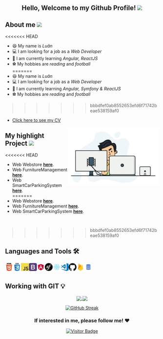 <h2 align=center>  Hello, Welcome to my Github Profile! <img src="https://media.giphy.com/media/bcKmIWkUMCjVm/giphy.gif" width="100" /></h2>

## About me <img src="https://emojis.slackmojis.com/emojis/images/1593555389/9579/blob_excited.gif?1593555389" width="32px"/>
<<<<<<< HEAD

- 😆 My name is _Luân_<br/>
- 💻 I am looking for a job as a _Web Developer_<br/>
- 📌 I am currently learning _Angular, ReactJS_<br/>
- ⚽ My hobbies are _reading_ and _football_<br/>
=======
- 😆 My name is *Luân*<br/>
- 💻 I am looking for a job as a *Web Developer*<br/>
- 📌 I am currently learning *Angular, Symfony & ReactJS*<br/> 
- ⚽ My hobbies are *reading* and *football*<br/>
>>>>>>> bbbdfef0ab8552653efd6f71742beae538159af0
- [Click here to see my CV](https://ngtheluan.github.io/CurriculumVitae/)
<p>
 <img align="right" src="https://raw.githubusercontent.com/NgTheLuan/NgTheLuan/main/Assets/code.gif" width="300px alt="programmergif">
</p>

## My highlight Project <img src="https://emojis.slackmojis.com/emojis/images/1540491167/4864/github-check-mark.png?1540491167" width="28px"/>
<<<<<<< HEAD

- Web Webstore **[here](http://webstoreproject.gear.host/)**.
- Web FurnitureManagement **[here](https://furniture-management-63800.web.app/)**.
- Web SmartCarParkingSystem **[here](https://test-bdf44.web.app/)**.
  <br/>
=======
- Web Webstore **[here](http://webstoreproject.gear.host/)**.
- Web FurnitureManagement **[here](https://furniture-management-63800.web.app/)**.
- Web SmartCarParkingSystem **[here](https://test-bdf44.web.app/)**.
<br/>

>>>>>>> bbbdfef0ab8552653efd6f71742beae538159af0

<!-- ## Contact with me <img src="https://raw.githubusercontent.com/nguyenthanhlong11/nguyenthanhlong11/master/Assets/handshake.gif" height="32px">
<a href="https://www.facebook.com/ngtheluan.99">
  <img align="left" alt="Facebook" width="22px" src="https://cdn.jsdelivr.net/npm/simple-icons@v3/icons/facebook.svg" />
</a>
<a href="https://www.instagram.com/ng.thluan/">
  <img align="left" alt="Facebook" width="22px" src="https://cdn.jsdelivr.net/npm/simple-icons@v3/icons/instagram.svg" />
</a><br/> -->

## Languages and Tools 🛠

<a href="#HTML">
  <img align="left" alt="HTML5" width="26px"
   src="https://raw.githubusercontent.com/github/explore/80688e429a7d4ef2fca1e82350fe8e3517d3494d/topics/html/html.png" />
</a>
 
<a href="#CSS">
<img align="left" alt="CSS3" width="26px"
 src="https://raw.githubusercontent.com/github/explore/80688e429a7d4ef2fca1e82350fe8e3517d3494d/topics/css/css.png" />
</a>
 
<a href="#JS">
  <img align="left" alt="JavaScript" width="26px"
   src="https://raw.githubusercontent.com/github/explore/80688e429a7d4ef2fca1e82350fe8e3517d3494d/topics/javascript/javascript.png" />
</a>

<a href="#Bootstrap">
  <img align="left" alt="GitHub" width="26px"
   src="https://raw.githubusercontent.com/github/explore/78df643247d429f6cc873026c0622819ad797942/topics/bootstrap/bootstrap.png" />
</a>
 
<a href="#Angular">
  <img align="left" alt="React.js" width="26px"
   src="https://raw.githubusercontent.com/github/explore/80688e429a7d4ef2fca1e82350fe8e3517d3494d/topics/angular/angular.png" />
</a>

<a href="#Symfony">
 <img align="left" alt="MySQL" width="26px"
 src="https://raw.githubusercontent.com/github/explore/80688e429a7d4ef2fca1e82350fe8e3517d3494d/topics/symfony/symfony.png" />
</a>

<a href="#ReactJS">
  <img align="left" alt="PHP" width="26px"
   src="https://raw.githubusercontent.com/github/explore/ccc16358ac4530c6a69b1b80c7223cd2744dea83/topics/react/react.png" />
 </a>

<a href="#VSC">
  <img align="left" alt="Visual Studio Code" width="26px"
  src="https://raw.githubusercontent.com/github/explore/80688e429a7d4ef2fca1e82350fe8e3517d3494d/topics/visual-studio-code/visual-studio-code.png" />
</a>

<a href="#GitHub">
  <img align="left" alt="GitHub" width="26px"
   src="https://raw.githubusercontent.com/github/explore/78df643247d429f6cc873026c0622819ad797942/topics/github/github.png" />
</a>

<a href="#FireBase">
  <img align="left" alt="GitHub" width="26px"
   src="https://raw.githubusercontent.com/github/explore/78df643247d429f6cc873026c0622819ad797942/topics/firebase/firebase.png" />
</a>

<a href="#SqlServer">
  <img align="left" alt="GitHub" width="26px"
   src="https://raw.githubusercontent.com/github/explore/78df643247d429f6cc873026c0622819ad797942/topics/sql/sql.png" />
</a>

<br/><br/>

## Working with GIT 💡

   <div align=center>
    <a href="https://github.com/NgTheLuan/NgTheLuan">
     <img height=175 align="center" src="https://github-readme-stats.vercel.app/api?username=NgTheLuan&show_icons=true&theme=gotham">
    </a>
    <a href="https://github.com/NgTheLuan/NgTheLuan">
     <img height=175 align="center" src="https://github-readme-stats.vercel.app/api/top-langs/?username=NgTheLuan&layout=compact&theme=gotham" />
    </a>
   </div>
  <div align=center>
   <a href="https://github.com/NgTheLuan/NgTheLuan">
 
 [![GitHub Streak](https://github-readme-streak-stats.herokuapp.com/?user=NgTheLuan&theme=gotham)](https://github.com/NgTheLuan/NgTheLuan)
  </a>
</div>
<div align="center">
</details>

### If interested in me, please follow me! ❤️

</div>
 
 <div align="center">

<a href="hhttps://github.com/NgTheLuan">
  
  ![Visitor Badge](https://visitor-badge.laobi.icu/badge?page_id=NgTheLuan.NgTheLuan)
  </a>
  <!-- <a href="hhttps://github.com/NgTheLuan">
    <img href="hhttps://github.com/NgTheLuan" src="https://img.shields.io/github/forks/NgTheLuan/NgTheLuan"/>
  </a> -->
 </div>
